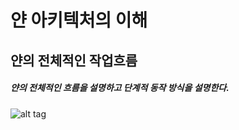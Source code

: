 # 얀 아키텍처의 이해
## 얀의 전체적인 작업흐름
##### 얀의 전체적인 흐름을 설명하고 단계적 동작 방식을 설명한다.
![alt tag](https://raw.githubusercontent.com/googolhkl/TIL/blob/master/hadoop2/architecture/YarnWorkflow.png)
